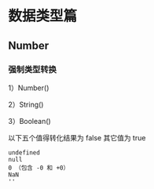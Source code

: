 # 数据类型篇

## Number

### 强制类型转换

1）Number()

2）String()

3）Boolean()

以下五个值得转化结果为 false 其它值为 true

```
undefined
null
0 （包含 -0 和 +0）
NaN
''
```

